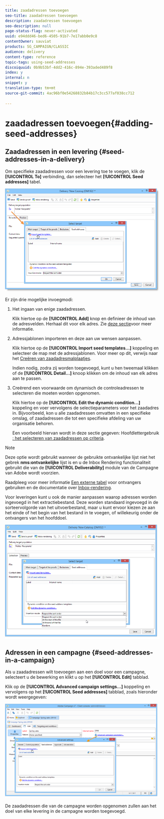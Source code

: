 ```yaml
---
title: zaadadressen toevoegen
seo-title: zaadadressen toevoegen
description: zaadadressen toevoegen
seo-description: null
page-status-flag: never-activated
uuid: e94ddd46-bed6-4505-91b7-7e17abb0e9c8
contentOwner: sauviat
products: SG_CAMPAIGN/CLASSIC
audience: delivery
content-type: reference
topic-tags: using-seed-addresses
discoiquuid: 0b9b53bf-4dd2-416c-894e-393aded489f8
index: y
internal: n
snippet: y
translation-type: tm+mt
source-git-commit: 4ac96bf0e54268832b84b17c3cc577af038cc712

---
```



# zaadadressen toevoegen{#adding-seed-addresses}

## Zaadadressen in een levering {#seed-addresses-in-a-delivery}

Om specifieke zaadadressen voor een levering toe te voegen, klik de **[!UICONTROL To]** verbinding, dan selecteer het **[!UICONTROL Seed addresses]** tabel.

![](assets/s_ncs_user_edit_del_addresses_tab.png)

Er zijn drie mogelijke invoegmodi:

1. Het ingaan van enige zaadadressen.

   Klik hiertoe op de **[!UICONTROL Add]** knop en definieer de inhoud van de adresvelden. Herhaal dit voor elk adres. Zie [deze sectie](../../message-center/using/managing-seed-addresses-in-transactional-messages.md#creating-a-seed-address)voor meer informatie.

1. Adressjablonen importeren en deze aan uw wensen aanpassen.

   Klik hiertoe op de **[!UICONTROL Import seed templates...]** koppeling en selecteer de map met de adressjablonen. Voor meer op dit, verwijs naar het [Creëren van zaadadresmalplaatjes](../../delivery/using/creating-seed-addresses.md#creating-seed-address-templates).

   Indien nodig, zodra zij worden toegevoegd, kunt u hen tweemaal klikken of de **[!UICONTROL Detail...]** knoop klikken om de inhoud van elk adres aan te passen.

1. Creërend een voorwaarde om dynamisch de controleadressen te selecteren die moeten worden opgenomen.

   Klik hiertoe op de **[!UICONTROL Edit the dynamic condition...]** koppeling en voer vervolgens de selectieparameters voor het zaadadres in. Bijvoorbeeld, kon u alle zaadadressen omvatten in een specifieke omslag, of zaadadressen die tot een specifieke afdeling van uw organisatie behoren.

   Een voorbeeld hiervan wordt in deze sectie gegeven: Hoofdlettergebruik [: het selecteren van zaadadressen op criteria](../../delivery/using/use-case--selecting-seed-addresses-on-criteria.md).

>[!NOTE]
>
>Deze optie wordt gebruikt wanneer de gebruikte ontvankelijke lijst niet het gebrek **nms:ontvankelijke** lijst is en u de Inbox Rendering functionaliteit gebruikt die van de **[!UICONTROL Deliverability]** module van de Campagne van Adobe wordt voorzien.
>
>Raadpleeg voor meer informatie [Een externe tabel](../../delivery/using/using-an-external-recipient-table.md) voor ontvangers gebruiken en de documentatie over [Inbox-rendering](../../delivery/using/inbox-rendering.md).

Voor leveringen kunt u ook de manier aanpassen waarop adressen worden ingevoegd in het extractiebestand. Deze worden standaard ingevoegd in de sorteervolgorde van het uitvoerbestand, maar u kunt ervoor kiezen ze aan het einde of het begin van het bestand in te voegen, of willekeurig onder de ontvangers van het hoofddoel.

![](assets/s_ncs_user_edit_del_addresses_sort.png)

## Adressen in een campagne {#seed-addresses-in-a-campaign}

Als u zaadadressen wilt toevoegen aan een doel voor een campagne, selecteert u de bewerking en klikt u op het **[!UICONTROL Edit]** tabblad.

Klik op de **[!UICONTROL Advanced campaign settings...]** koppeling en vervolgens op het **[!UICONTROL Seed addresses]** tabblad, zoals hieronder wordt weergegeven:

![](assets/s_ncs_user_edit_op_addresses_tab.png)

De zaadadressen die van de campagne worden opgenomen zullen aan het doel van elke levering in de campagne worden toegevoegd.

